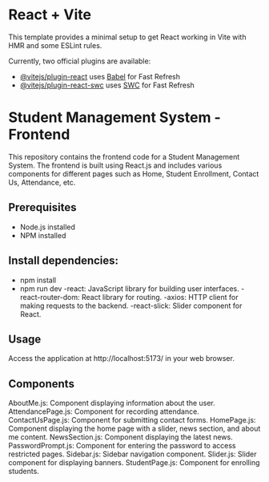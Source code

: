 # React + Vite

This template provides a minimal setup to get React working in Vite with HMR and some ESLint rules.

Currently, two official plugins are available:

- [@vitejs/plugin-react](https://github.com/vitejs/vite-plugin-react/blob/main/packages/plugin-react/README.md) uses [Babel](https://babeljs.io/) for Fast Refresh
- [@vitejs/plugin-react-swc](https://github.com/vitejs/vite-plugin-react-swc) uses [SWC](https://swc.rs/) for Fast Refresh


# Student Management System - Frontend

This repository contains the frontend code for a Student Management System. The frontend is built using React.js and includes various components for different pages such as Home, Student Enrollment, Contact Us, Attendance, etc.

## Prerequisites
- Node.js installed
- NPM installed

## Install dependencies:
- npm install
- npm run dev
-react: JavaScript library for building user interfaces.
 -react-router-dom: React library for routing.
-axios: HTTP client for making requests to the backend.
-react-slick: Slider component for React.
  
## Usage
Access the application at http://localhost:5173/ in your web browser.

## Components
AboutMe.js: Component displaying information about the user.
AttendancePage.js: Component for recording attendance.
ContactUsPage.js: Component for submitting contact forms.
HomePage.js: Component displaying the home page with a slider, news section, and about me content.
NewsSection.js: Component displaying the latest news.
PasswordPrompt.js: Component for entering the password to access restricted pages.
Sidebar.js: Sidebar navigation component.
Slider.js: Slider component for displaying banners.
StudentPage.js: Component for enrolling students.

